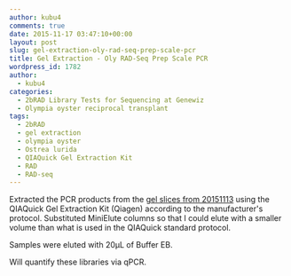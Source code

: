 ```yaml
---
author: kubu4
comments: true
date: 2015-11-17 03:47:10+00:00
layout: post
slug: gel-extraction-oly-rad-seq-prep-scale-pcr
title: Gel Extraction - Oly RAD-Seq Prep Scale PCR
wordpress_id: 1782
author:
  - kubu4
categories:
  - 2bRAD Library Tests for Sequencing at Genewiz
  - Olympia oyster reciprocal transplant
tags:
  - 2bRAD
  - gel extraction
  - olympia oyster
  - Ostrea lurida
  - QIAQuick Gel Extraction Kit
  - RAD
  - RAD-seq
---
```


Extracted the PCR products from the [gel slices from 20151113](https://robertslab.github.io/sams-notebook/2015/11/13/pcr-oly-rad-seq-prep-scale-pcr-2.html) using the QIAQuick Gel Extraction Kit (Qiagen) according to the manufacturer's protocol. Substituted MiniElute columns so that I could elute with a smaller volume than what is used in the QIAQuick standard protocol.

Samples were eluted with 20μL of Buffer EB.

Will quantify these libraries via qPCR.
